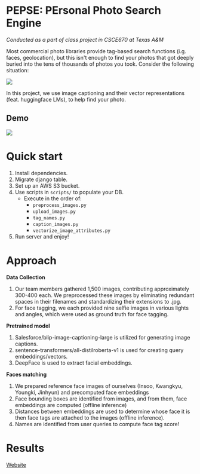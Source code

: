# PEPSE: PErsonal Photo Search Engine

*Conducted as a part of class project in CSCE670 at Texas A&M*

Most commercial photo libraries provide tag-based search functions (i.g. faces, geolocation), but this isn't enough to find your photos that got deeply buried into the tens of thousands of photos you took. Consider the following situation:

![](./images/intro.png)

In this project, we use image captioning and their vector representations (feat. huggingface LMs), to help find your photo.

## Demo

[![](./images/thumbnail.png)](https://youtu.be/ZiI4mklxKoY)

# Quick start

1. Install dependencies.
2. Migrate django table.
3. Set up an AWS S3 bucket.
4. Use scripts in `scripts/` to populate your DB.
    - Execute in the order of:
        - `preprocess_images.py`
        - `upload_images.py`
        - `tag_names.py`
        - `caption_images.py`
        - `vectorize_image_attributes.py`
5. Run server and enjoy!

# Approach

**Data Collection**
1) Our team members gathered 1,500 images, contributing approximately 300-400 each. We preprocessed these images by eliminating redundant spaces in their filenames and standardizing their extensions to .jpg. 
2) For face tagging, we each provided nine selfie images in various lights and angles, which were used as ground truth for face tagging.

**Pretrained model**
1) Salesforce/blip-image-captioning-large is utilized for generating image captions.
2) sentence-transformers/all-distilroberta-v1 is used for creating query embeddings/vectors.
3) DeepFace is used to extract facial embeddings.

**Faces matching**
1) We prepared reference face images of ourselves (Insoo, Kwangkyu, Youngki, Jinhyun) and precomputed face embeddings
2) Face bounding boxes are identified from images, and from them, face embeddings are computed (offline inference)
3) Distances between embeddings are used to determine whose face it is then face tags are attached to the images (offline inference).
4) Names are identified from user queries to compute face tag score!

# Results

[Website](https://sites.google.com/tamu.edu/pepse)
